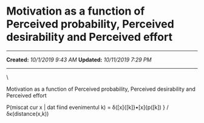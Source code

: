 Motivation as a function of Perceived probability, Perceived desirability and Perceived effort
==============================================================================================

  -------------- ----------------------
  **Created:**   *10/1/2019 9:43 AM*
  **Updated:**   *10/11/2019 7:29 PM*
  -------------- ----------------------

\

Motivation as a function of Perceived probability, Perceived
desirability and Perceived effort

P(miscat cur x \| dat fiind evenimentul k) =
δ(\[x\]{\[k\]}•\[x\]{p(\[k\]) } /δκ(distance(x,k))

 
